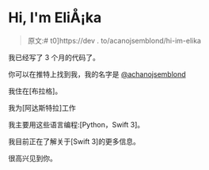 # Hi, I'm EliÅ¡ka

> 原文:# t0]https://dev . to/acanojsemblond/hi-im-elika

我已经写了 3 个月的代码了。

你可以在推特上找到我，我的名字是 [@achanojsemblond](https://twitter.com/achanojsemblond)

我住在[布拉格]。

我为[阿达斯特拉]工作

我主要用这些语言编程:[Python，Swift 3]。

我目前正在了解关于[Swift 3]的更多信息。

很高兴见到你。